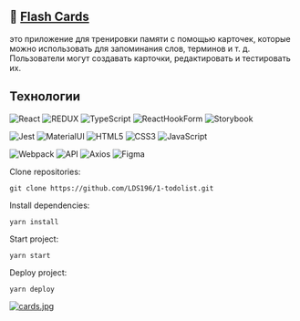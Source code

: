 :seedling: <a href="https://lds196.github.io/1-todolist/" target="_blank">Flash Cards</a>
---
это приложение для тренировки памяти с помощью карточек, которые можно использовать для запоминания слов, терминов и т. д. Пользователи могут создавать карточки, редактировать и тестировать их.

## Технологии
![React](https://img.shields.io/badge/-React-61daf8?logo=react&logoColor=black)
![REDUX](https://img.shields.io/badge/-Redux-yellow)
![TypeScript](https://img.shields.io/badge/-TypeScript-blue)
![ReactHookForm](https://img.shields.io/badge/-ReactHookForm-pink)
![Storybook](https://img.shields.io/badge/-Storybook-red)

![Jest](https://img.shields.io/badge/-Jest-green)
![MaterialUI](https://img.shields.io/badge/-MaterialUI-blue)
![HTML5](https://img.shields.io/badge/-HTML5-e34f26?logo=html5&logoColor=white)
![CSS3](https://img.shields.io/badge/-CSS3-1572b6?logo=css3&logoColor=white)
![JavaScript](https://img.shields.io/badge/-JavaScript-f7df1e?logo=javaScript&logoColor=black)

![Webpack](https://img.shields.io/badge/-Webpack-99d6f8?logo=webpack&logoColor=black)
![API](https://img.shields.io/badge/-Api-yellow)
![Axios](https://img.shields.io/badge/-Axios-yellow)
![Figma](https://img.shields.io/badge/-Figma-yellow)

Clone repositories:
```
git clone https://github.com/LDS196/1-todolist.git
```
Install dependencies:
```
yarn install
```
Start project: 
```
yarn start
```
Deploy project:
```
yarn deploy
```
[![cards.jpg](https://i.postimg.cc/pTQ501ys/cards.jpg)](https://postimg.cc/YG9S0R6F)
